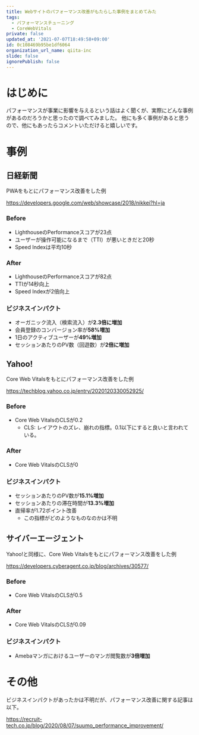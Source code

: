 ```yaml
---
title: Webサイトのパフォーマンス改善がもたらした事例をまとめてみた
tags:
  - パフォーマンスチューニング
  - CoreWebVitals
private: false
updated_at: '2021-07-07T18:49:58+09:00'
id: 0c108469b95be1df6064
organization_url_name: qiita-inc
slide: false
ignorePublish: false
---
```

# はじめに
パフォーマンスが事業に影響を与えるという話はよく聞くが、実際にどんな事例があるのだろうかと思ったので調べてみました。
他にも多く事例があると思うので、他にもあったらコメントいただけると嬉しいです。

# 事例
## 日経新聞

PWAをもとにパフォーマンス改善をした例

https://developers.google.com/web/showcase/2018/nikkei?hl=ja

### Before

- LighthouseのPerformanceスコアが23点
- ユーザーが操作可能になるまで（TTI）が悪いときだと20秒
- Speed Indexは平均10秒

### After

- LighthouseのPerformanceスコアが82点
- TTIが14秒向上
- Speed Indexが2倍向上

### ビジネスインパクト
- オーガニック流入（検索流入）が**2.3倍に増加**
- 会員登録のコンバージョン率が**58%増加**
- 1日のアクティブユーザーが**49%増加**
- セッションあたりのPV数（回遊数）が**2倍に増加**

## Yahoo!

Core Web Vitalsをもとにパフォーマンス改善をした例

https://techblog.yahoo.co.jp/entry/2020120330052925/

### Before

- Core Web VitalsのCLSが0.2
    - CLS: レイアウトのズレ、崩れの指標。0.1以下にすると良いと言われている。

### After

- Core Web VitalsのCLSが0

### ビジネスインパクト

- セッションあたりのPV数が**15.1%増加**
- セッションあたりの滞在時間が**13.3%増加**
- 直帰率が1.72ポイント改善
    - この指標がどのようなものなのかは不明

## サイバーエージェント

Yahoo!と同様に、Core Web Vitalsをもとにパフォーマンス改善をした例

https://developers.cyberagent.co.jp/blog/archives/30577/

### Before

- Core Web VitalsのCLSが0.5

### After

- Core Web VitalsのCLSが0.09

### ビジネスインパクト

- Amebaマンガにおけるユーザーのマンガ閲覧数が**3倍増加**

# その他

ビジネスインパクトがあったかは不明だが、パフォーマンス改善に関する記事は以下。

https://recruit-tech.co.jp/blog/2020/08/07/suumo_performance_improvement/
